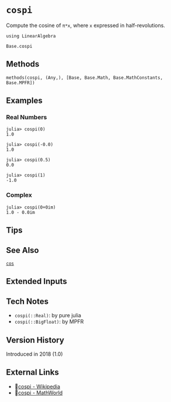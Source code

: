 # `cospi`

Compute the cosine of `π*x`, where `x` expressed in half-revolutions.

```@setup repl_only
using LinearAlgebra
```
```@docs
Base.cospi
```


## Methods

```@repl
methods(cospi, (Any,), [Base, Base.Math, Base.MathConstants, Base.MPFR])
```


## Examples

### Real Numbers
```jldoctest
julia> cospi(0)
1.0

julia> cospi(-0.0)
1.0

julia> cospi(0.5)
0.0

julia> cospi(1)
-1.0
```

### Complex
```jldoctest
julia> cospi(0+0im)
1.0 - 0.0im
```

## Tips


## See Also

[`cos`](@ref)


## Extended Inputs


## Tech Notes

- `cospi(::Real)`: by pure julia
- `cospi(::BigFloat)`: by MPFR


## Version History

Introduced in 2018 (1.0)


## External Links
- 🔗[cospi - Wikipedia](https://en.wikipedia.org/wiki/ )
- 🔗[cospi - MathWorld](https://mathworld.wolfram.com/ )
